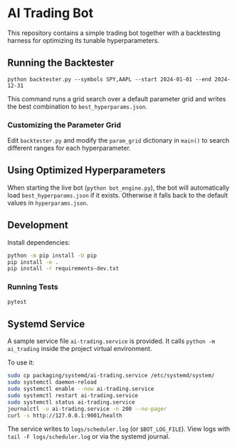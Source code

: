 # AI Trading Bot

This repository contains a simple trading bot together with a backtesting
harness for optimizing its tunable hyperparameters.

## Running the Backtester

```
python backtester.py --symbols SPY,AAPL --start 2024-01-01 --end 2024-12-31
```

This command runs a grid search over a default parameter grid and writes the best
combination to `best_hyperparams.json`.

### Customizing the Parameter Grid

Edit `backtester.py` and modify the `param_grid` dictionary in `main()` to search
different ranges for each hyperparameter.

## Using Optimized Hyperparameters

When starting the live bot (`python bot_engine.py`), the bot will automatically load
`best_hyperparams.json` if it exists. Otherwise it falls back to the default
values in `hyperparams.json`.

## Development

Install dependencies:

```bash
python -m pip install -U pip
pip install -e .
pip install -r requirements-dev.txt
```

### Running Tests

```bash
pytest
```


## Systemd Service

A sample service file `ai-trading.service` is provided. It calls `python -m ai_trading` inside the project virtual environment.

To use it:

```bash
sudo cp packaging/systemd/ai-trading.service /etc/systemd/system/
sudo systemctl daemon-reload
sudo systemctl enable --now ai-trading.service
sudo systemctl restart ai-trading.service
sudo systemctl status ai-trading.service
journalctl -u ai-trading.service -n 200 --no-pager
curl -s http://127.0.0.1:9001/health
```

The service writes to `logs/scheduler.log` (or `$BOT_LOG_FILE`). View logs with
`tail -F logs/scheduler.log` or via the systemd journal.
